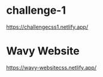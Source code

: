 # challenge-1
https://challengecss1.netlify.app/

# Wavy Website
https://wavy-websitecss.netlify.app/
